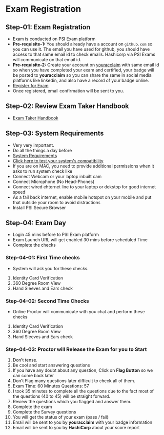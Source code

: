 # Exam Registration

## Step-01: Exam Registration
- Exam is conducted on PSI Exam platform
- **Pre-requisite-1:** You should already have a account on `github.com` so you can use it. The email you have used for github, you should have access to that same email id to check emails. Hashicorp via PSI Exams will communicate on that email id. 
- **Pre-requisite-2:** Create your account on  [youracclaim](https://www.youracclaim.com/) with same email id so when you have completed your exam and certified, your badge will be posted to **youracclaim** so you can share the same in social media platforms like linkedin, and also have a record of your badge online. 
- [Register for Exam](https://hashicorp-certifications.zendesk.com/hc/en-us/articles/360049382552)
- Once registered, email confirmation will be sent to you. 

## Step-02: Review Exam Taker Handbook
- [Exam Taker Handbook](https://hashicorp-certifications.zendesk.com/hc/en-us/articles/360048211571)

## Step-03: System Requirements
- Very very important. 
- Do all the things a day before
- [System Requirements](https://hashicorp-certifications.zendesk.com/hc/en-us/articles/360048446631)
- [Click here to test your system's compatibility](https://syscheck.bridge.psiexams.com/)
- If you are on MAC, you need to provide additional permissions when it asks to run system check like
- Connect Webcam or your laptop inbuilt cam
- Connect Microphone (No Head-Phones)
- Connect wired ehternet line to your laptop or dekstop for good internet speed
- As a fail back internet, enable mobile hotspot on your mobile and put that outside your room to avoid distractions
- Install PSI Secure Browser

## Step-04: Exam Day
- Login 45 mins before to PSI Exam platform
- Exam Launch URL will get enabled 30 mins before scheduled Time
- Complete the checks 
### Step-04-01: First Time checks
- System will ask you for these checks
1. Identity Card Verification
2. 360 Degree Room View
3. Hand Sleeves and Ears check

### Step-04-02: Second Time Checks
- Online Proctor will communicate with you chat and perform these checks
1. Identity Card Verification
2. 360 Degree Room View
3. Hand Sleeves and Ears check

### Step-04-03: Proctor will Release the Exam for you to Start
1. Don't tense.
2. Be cool and start answering questions
3. If you have any doubt about any question, Click on **Flag Button** so we can come back later
4. Don't Flag many questions later difficult to check all of them. 
5. Exam Time: 60 Minutes Questions: 57
6. I took 35 minutes to complete all the questions due to the fact most of the questions (40 to 45) will be straight forward. 
7. Review the questions which you flagged and answer them. 
8. Complete the exam
9. Complete the Survey questions
10. You will get the status of your exam (pass / fail)
11. Email will be sent to you by **youracclaim** with your badge information
12. Email will be sent to you by **HashiCorp** about your score report 
